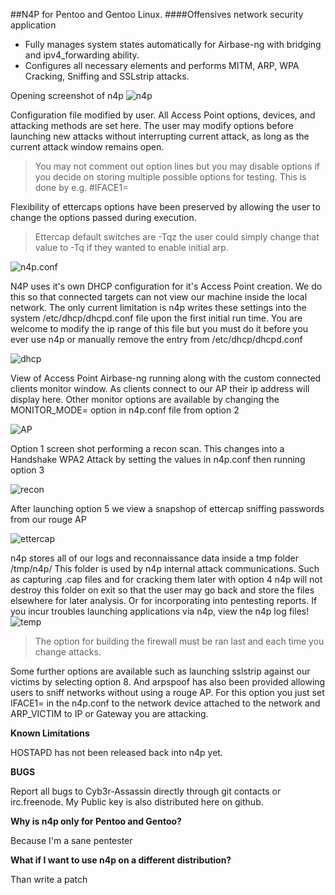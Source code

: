 ##N4P for Pentoo and Gentoo Linux.
####Offensives network security application

* Fully manages system states automatically for Airbase-ng with bridging and ipv4_forwarding ability.
* Configures all necessary elements and performs MITM, ARP, WPA Cracking, Sniffing and SSLstrip attacks.

Opening screenshot of n4p
![n4p](http://i.imgur.com/RGdtLR8.png)

Configuration file modified by user. All Access Point options, devices, and attacking methods are set here.
The user may modify options before launching new attacks without interrupting current attack, as long as the current attack window remains open.

> You may not comment out option lines but you may disable options if you decide on storing multiple possible options for testing.
> This is done by e.g. #IFACE1\=

Flexibility of ettercaps options have been preserved by allowing the user to change the options passed during execution.

> Ettercap default switches are -Tqz the user could simply change that value to -Tq if they wanted to enable initial arp.

![n4p.conf](http://i.imgur.com/gZ0aV5H.png)

N4P uses it's own DHCP configuration for it's Access Point creation. We do this so that connected targets can not view our machine inside the local network.
The only current limitation is n4p writes these settings into the system /etc/dhcp/dhcpd.conf file upon the first initial run time.
You are welcome to modify the ip range of this file but you must do it before you ever use n4p or manually remove the entry from /etc/dhcp/dhcpd.conf

![dhcp](http://i.imgur.com/xRtUt3y.png)

View of Access Point Airbase-ng running along with the custom connected clients monitor window. As clients connect to our AP their ip address will display here.
Other monitor options are available by changing the MONITOR_MODE= option in n4p.conf file from option 2

![AP](http://i.imgur.com/ORe3sma.png)

Option 1 screen shot performing a recon scan. This changes into a Handshake WPA2 Attack by setting the values in n4p.conf then running option 3

![recon](http://i.imgur.com/jwHZMOK.png)

After launching option 5 we view a snapshop of ettercap sniffing passwords from our rouge AP

![ettercap](http://i.imgur.com/AAqPNwE.png)

n4p stores all of our logs and reconnaissance data inside a tmp folder /tmp/n4p/
This folder is used by n4p internal attack communications. Such as capturing .cap files and for cracking them later with option 4
n4p will not destroy this folder on exit so that the user may go back and store the files elsewhere for later analysis. Or for incorporating into pentesting reports.
If you incur troubles launching applications via n4p, view the n4p log files!
![temp](http://i.imgur.com/t4JZKRP.png)

> The option for building the firewall must be ran last and each time you change attacks.

Some further options are available such as launching sslstrip against our victims by selecting option 8. And arpspoof has also been provided
allowing users to sniff networks without using a rouge AP. For this option you just set IFACE1= in the n4p.conf to the 
network device attached to the network and ARP_VICTIM to IP or Gateway you are attacking.

**Known Limitations**

HOSTAPD has not been released back into n4p yet.

**BUGS**

Report all bugs to Cyb3r-Assassin directly through git contacts or irc.freenode. My Public key is also distributed here on github.

**Why is n4p only for Pentoo and Gentoo?**

Because I'm a sane pentester

**What if I want to use n4p on a different distribution?**

Than write a patch